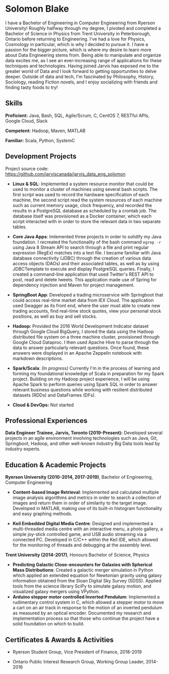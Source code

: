 # Solomon Blake

I have a Bachelor of Engineering in Computer Engineering from Ryerson University! Roughly halfway through my degree, I pivoted and completed a Bachelor of Science in Physics from Trent University in Peterborough, Ontario before returning to Engineering. I've had a love for Physics, Cosmology in particular, which is why I decided to pursue it. I have a passion for the bigger picture, which is where my desire to learn more about Data Engineering stems from. Being able to manipulate and organize data excites me, as I see an ever-increasing range of applications for these techniques and technologies. Having joined Jarvis has exposed me to the greater world of Data and I look forward to getting opportunities to delve deeper. Outside of data and tech, I'm fascinated by Philosophy, History, Sociology, reading Fiction novels, and I enjoy socializing with friends and finding tasty foods to try!

## Skills

**Proficient:** Java, Bash, SQL, Agile/Scrum, C, CentOS 7, RESTful APIs, Google Cloud, Slack

**Competent:** Hadoop, Maven, MATLAB

**Familiar:** Scala, Python, SystemC

## Development Projects

Project source code: https://github.com/jarviscanada/jarvis_data_eng_solomon

- **Linux & SQL**: Implemented a system resource monitor that could be used to monitor a cluster of machines using several bash scripts. The first script was used to record the hardware specification of each machine, the second script read the system resources of each machine such as current memory usage, clock frequency, and recorded the results in a PostgreSQL database as scheduled by a crontab job. The database itself was provisioned as a Docker container, which each script interacted with in order to store the relevant data in two separate tables.

  

- **Core Java Apps**: Imlemented three projects in order to solidify my Java foundation. I recreated the functionality of the bash command `egrep -r` using Java 8 Stream API to search through a file and print regular expression (RegEx) matches into a text file. I became familiar with Java database connectivity (JDBC) through the creation of various data access objects (DAOs) and their associated tables, as well as by using JDBCTemplate to execute and display PostgreSQL queries. Finally, I created a command-line application that used Twitter's REST API to post, read and delete tweets. This application made use of Spring for dependency injection and Maven for project management.

  

- **SpringBoot App**: Developed a trading microservice with Springboot that could access real-time market data from IEX Cloud. The application used Swagger as its front end, where the user must able to create new trading accounts, find real-time stock quotes, view your personal stock positions, as well as buy and sell stocks.

  

- **Hadoop:** Provided the 2016 World Development Indicator dataset through Google Cloud BigQuery, I stored the data using the Hadoop distributed file system on a three machine cluster, provisioned through Google Cloud Dataproc. I then used Apache Hive to parse through the data to answer particularly relevant questions. Once found, these answers were displayed in an Apache Zeppelin notebook with markdown descriptions.

  

- **Spark/Scala**: *(In progress)* Currently I'm in the process of learning and forming my foundational knowledge of Scala in preparation for my Spark project. Building on my Hadoop project experience, I will be using Apache Spark to perform queries using Spark SQL in order to answer relevant business questions while working with resilient distributed datasets (RDDs) and DataFrames (DFs).

  

- **Cloud & DevOps:** Not started

## Professional Experiences

**Data Engineer Trainee, Jarvis, Toronto (2019-Present):** Developed several projects in an agile environment involving technologies such as Java, Git, Springboot, Hadoop, and other well-known industry Big Data tools lead by industry experts.

## Education & Academic Projects

**Ryerson University (2010-2014, 2017-2019)**, Bachelor of Engineering, Computer Engineering

- **Content-based Image Retrieval**: Implemented and calculated multiple image analysis algorithms and metrics in order to search a collection of images and return them in order of similarity to the target image. Developed in MATLAB, making use of its built-in histogram functionality and easy graphing methods.

- **Keil Embedded Digital Media Centre**: Designed and implemented a multi-threaded media centre with an interactive menu, a photo gallery, a simple joy-stick controlled game, and USB audio streaming via a connected PC. Developed in C/C++ within the Keil IDE, which allowed for the monitoring of threads and debugging at the assembly level.

  

**Trent University (2014-2017)**, Honours Bachelor of Science, Physics

- **Predicting Galactic Close-encounters for Galaxies with Spherical Mass Distributions**: Created a galactic merger simulation in Python which applied an extended equation for Newtonian gravity using galaxy information obtained from the Sloan Digital Sky Survey (SDSS). Applied tools from the science library SciPy to simulate galaxy motion, and visualized galaxy mergers using VPython.
- **Arduino stepper motor controlled Inverted Pendulum**: Implemented a rudimentary control system in C, which allowed a stepper motor to move a cart on an air track in response to the motion of an inverted pendulum as measured by an optical encoder. Documented my research and implementation process so that those who continue the project have a solid foundation on which to build.

## Certificates & Awards & Activities

- Ryerson Student Group, Vice President of Finance, 2018-2019

- Ontario Public Interest Research Group, Working Group Leader, 2014-2016